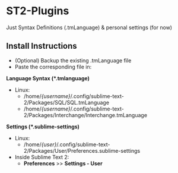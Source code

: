 ST2-Plugins
===========

Just Syntax Definitions (.tmLanguage) & personal settings (for now)

Install Instructions
--------------------
- (Optional) Backup the existing .tmLanguage file
- Paste the corresponding file in:

**Language Syntax (*.tmlanguage)**
- Linux:
    - /home/*{username}*/.config/sublime-text-2/Packages/SQL/SQL.tmLanguage
    - /home/*{username}*/.config/sublime-text-2/Packages/Interchange/Interchange.tmLanguage

**Settings (*.sublime-settings)**
- Linux:
    - /home/*{user}*/.config/sublime-text-2/Packages/User/Preferences.sublime-settings
- Inside Sublime Text 2:
    - **Preferences** >> **Settings - User**